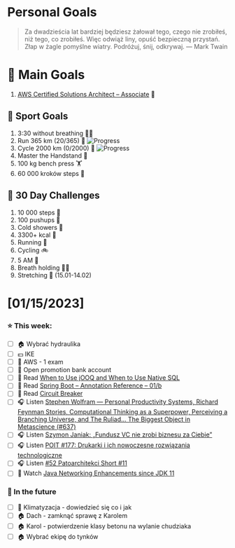 
Personal Goals
==============
> Za dwadzieścia lat bardziej będziesz żałował tego, czego nie zrobiłeś, niż tego, co zrobiłeś. Więc odwiąż liny, opuść bezpieczną przystań. Złap w żagle pomyślne wiatry. Podróżuj, śnij, odkrywaj.
> — Mark Twain

# 🥇 Main Goals 
1. [AWS Certified Solutions Architect – Associate](https://aws.amazon.com/certification/certified-solutions-architect-associate/) 📜

## 🥈 Sport Goals 
1. 3:30 without breathing 😮‍💨
2. Run 365 km (20/365) 🏃 ![Progress](https://progress-bar.dev/5/)
3. Cycle 2000 km (0/2000) 🚴 ![Progress](https://progress-bar.dev/0/)
4. Master the Handstand 🤸
5. 100 kg bench press  🏋️
6. 60 000 kroków steps 🚶

## 🥉 30 Day Challenges 
1. 10 000 steps 🦶
2. 100 pushups 🙇
3. Cold showers 🚿
4. 3300+ kcal 🍌
5. Running 🏃
6. Cycling 🚲
7. 5 AM 🌅
8. Breath holding 😮‍💨
9. Stretching 🧘 (15.01-14.02)

# [01/15/2023]
### ⭐ This week:
- [ ] 🏠 Wybrać hydraulika
- [ ] 💵 IKE
- [ ] 🎥 AWS - 1 exam
- [ ] 🏦 Open promotion bank account
- [ ] 📗 Read [When to Use jOOQ and When to Use Native SQL](https://blog.jooq.org/when-to-use-jooq-and-when-to-use-native-sql/)
- [ ] 📗 Read [Spring Boot – Annotation Reference – 01/b](https://foojay.io/today/spring-boot-annotation-reference-01-b/)
- [ ] 📗 Read [Circuit Breaker](https://java-design-patterns.com/patterns/circuit-breaker/)
- [ ] 🎧 Listen [Stephen Wolfram — Personal Productivity Systems, Richard Feynman Stories, Computational Thinking as a Superpower, Perceiving a Branching Universe, and The Ruliad… The Biggest Object in Metascience (#637)](https://tim.blog/2022/11/24/stephen-wolfram/)
- [ ] 🎧 Listen [Szymon Janiak: „Fundusz VC nie zrobi biznesu za Ciebie”](https://zaprojektujswojezycie.pl/szymon-janiak-fundusz-vc-nie-zrobi-biznesu-za-ciebie/)
- [ ] 🎧 Listen [POIT #177: Drukarki i ich nowoczesne rozwiązania technologiczne](https://porozmawiajmyoit.pl/poit-177-drukarki-i-ich-nowoczesne-rozwiazania-technologiczne/)
- [ ] 🎧 Listen [#52 Patoarchitekci Short #11](https://patoarchitekci.io/52/)
- [ ] 🎥 Watch [Java Networking Enhancements since JDK 11](https://youtu.be/GPmeFv8t66E)

### 🏅 In the future 
- [ ] 🥶 Klimatyzacja - dowiedzieć się co i jak
- [ ] 🏠 Dach - zamknąć sprawę z Karolem
- [ ] 🏠 Karol - potwierdzenie klasy betonu na wylanie chudziaka
- [ ] 🏠 Wybrać ekipę do tynków
